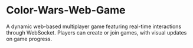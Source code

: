 # Color-Wars-Web-Game
A dynamic web-based multiplayer game featuring real-time interactions through WebSocket. Players can create or join games, with visual updates on game progress.
